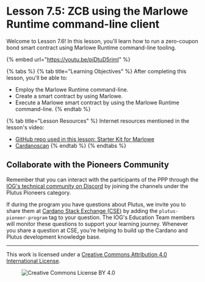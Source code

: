 # Lesson 7.5: ZCB using the Marlowe Runtime command-line client

Welcome to Lesson 7.6! In this lesson, you'll learn how to run a zero-coupon bond smart contract using Marlowe Runtime command-line tooling.

{% embed url="https://youtu.be/pjDtuD5rimI" %}

{% tabs %}
{% tab title="Learning Objectives" %}
After completing this lesson, you'll be able to:

* Employ the Marlowe Runtime command-line.
* Create a smart contract by using Marlowe.
* Execute a Marlowe smart contract by using the Marlowe Runtime command-line.
{% endtab %}

{% tab title="Lesson Resources" %}
Internet resources mentioned in the lesson's video:

* [GitHub repo used in this lesson: Starter Kit for Marlowe](https://github.com/input-output-hk/marlowe-starter-kit/tree/PLT-3026)
* [Cardanoscan](https://preprod.cardanoscan.io/)
{% endtab %}
{% endtabs %}

## Collaborate with the Pioneers Community

Remember that you can interact with the participants of the PPP through the [IOG's technical community on Discord](https://discord.gg/inputoutput) by joining the channels under the Plutus Pioneers category.

If during the program you have questions about Plutus, we invite you to share them at [Cardano Stack Exchange (CSE)](https://cardano.stackexchange.com/) by adding the `plutus-pioneer-program` tag to your question. The IOG's Education Team members will monitor these questions to support your learning journey. Whenever you share a question at CSE, you're helping to build up the Cardano and Plutus development knowledge base.

---

This work is licensed under a [Creative Commons Attribution 4.0 International License](http://creativecommons.org/licenses/by/4.0/).

<figure><img src="https://i.creativecommons.org/l/by/4.0/88x31.png" alt="Creative Commons License BY 4.0"></figure>